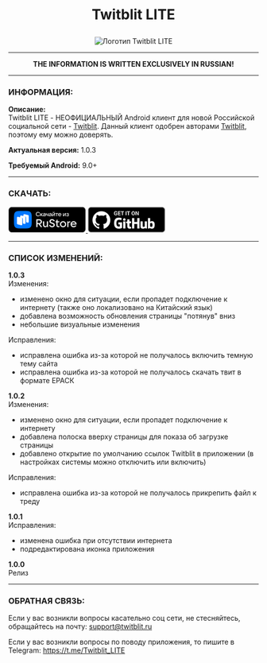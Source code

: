 ﻿# <p align="center">Twitblit LITE</p>

<p align="center"><image src="./readme-images/tbliteico.png" alt="Логотип Twitblit LITE" width="200"></p>

** **

**<p align="center">THE INFORMATION IS WRITTEN EXCLUSIVELY IN RUSSIAN!</p>**

** **

### ИНФОРМАЦИЯ:

**Описание:**  
Twitblit LITE - НЕОФИЦИАЛЬНЫЙ Android клиент для новой Российской социальной сети - [Twitblit](https://twitblit.ru/). Данный клиент одобрен авторами [Twitblit](https://twitblit.ru/), поэтому ему можно доверять.

**Актуальная версия:** 1.0.3

**Требуемый Android:** 9.0+

** **

### СКАЧАТЬ:

<a href="https://www.rustore.ru/catalog/app/tb.g02m0n1k.twitblitlite" target="_blank">
<img src="./readme-images/RuStore-dark-logo.png" width="156" height="52" alt="Скачайте из RuStore">
</a>
<a href="https://github.com/G02m0n1k/Twitblit_LITE" target="_blank">
<img src="./readme-images/GitHub-dark-logo.png" width="156" height="52" alt="Открыть на GitHub">
</a>

** **

### СПИСОК ИЗМЕНЕНИЙ:

**1.0.3**  
Изменения:
* изменено окно для ситуации, если пропадет подключение к интернету (также оно локализовано на Китайский язык)
* добавлена возможность обновления страницы "потянув" вниз
* небольшие визуальные изменения

Исправления:
* исправлена ошибка из-за которой не получалось включить темную тему сайта
* исправлена ошибка из-за которой не получалось скачать твит в формате ЕРАСК

**1.0.2**  
Изменения:
* изменено окно для ситуации, если пропадет подключение к интернету
* добавлена полоска вверху страницы для показа об загрузке страницы
* добавлено открытие по умолчанию ссылок Twitblit в приложении (в настройках системы можно отключить или включить)

Исправления:
* исправлена ошибка из-за которой не получалось прикрепить файл к треду

**1.0.1**  
Исправления:  
* изменена ошибка при отсутствии интернета
* подредактирована иконка приложения

**1.0.0**  
Релиз

** **

### ОБРАТНАЯ СВЯЗЬ:

Если у вас возникли вопросы касательно соц сети, не стесняйтесь, обращайтесь на почту: support@twitblit.ru

Если у вас возникли вопросы по поводу приложения, то пишите в Telegram: https://t.me/Twitblit_LITE